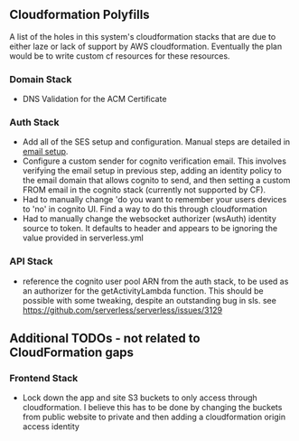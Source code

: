 ## Cloudformation Polyfills

A list of the holes in this system's cloudformation stacks that are due to either laze
or lack of support by AWS cloudformation.  Eventually the plan would be to write custom 
cf resources for these resources.

### Domain Stack
  - DNS Validation for the ACM Certificate

### Auth Stack
  - Add all of the SES setup and configuration.  Manual steps are detailed in [email setup](email_setup.md).
  - Configure a custom sender for cognito verification email.  This involves verifying the email setup in 
previous step, adding an identity policy to the email domain that allows cognito to send, and then setting 
 a custom FROM email in the cognito stack (currently not supported by CF).
  - Had to manually change 'do you want to remember your users devices to 'no' in cognito UI.  Find a way to do this 
through cloudformation
  - Had to manually change the websocket authorizer (wsAuth) identity source to token.  It defaults to header and appears
to be ignoring the value provided in serverless.yml

### API Stack
  - reference the cognito user pool ARN from the auth stack, to be used as an authorizer for the getActivityLambda 
function.  This should be possible with some tweaking, despite an outstanding bug in sls. see https://github.com/serverless/serverless/issues/3129

## Additional TODOs - not related to CloudFormation  gaps

### Frontend Stack
 - Lock down the app and site S3 buckets to only access through cloudformation.  I believe
this has to be done by changing the buckets from public website to private and then adding a
cloudformation origin access identity
